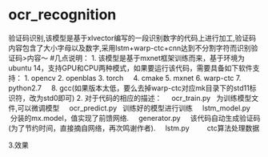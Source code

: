 # ocr_recognition
验证码识别,该模型是基于xlvector编写的一段识别数字的代码上进行加工,验证码内容包含了大小字母以及数字,采用lstm+warp-ctc+cnn达到不分割字符而识别验证码>内容～
#几点说明：
1. 该模型是基于mxnet框架训练而来，基于环境为ubuntu 14，支持GPU和CPU两种模式，如果要运行该代码，需要具备如下软件支持：
      1. opencv
      2. openblas
      3. torch
      4. cmake
      5. mxnet
      6. warp-ctc
      7. python2.7
      8. gcc(如果版本太低，要么去掉warp-ctc对应mk目录下的std11标识符，改为std0即可)
2. 对于代码的相应的描述：
      ocr_train.py     为训练模型文件,可以微调模型
      ocr_predict.py   训练好的模型进行训练
      lstm_model.py    分装的mx.model，值实现了前馈网络.
      generator.py     该代码自动生成验证码(为了节约时间，直接摘自网络，再次鸣谢作者).
      lstm.py          ctc算法处理数据
 
3.效果